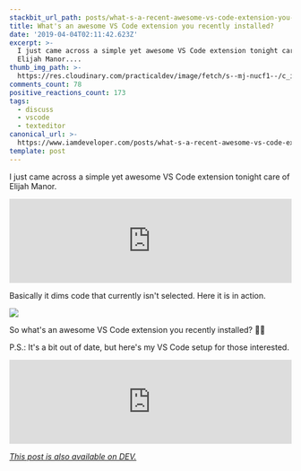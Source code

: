 ```yaml
---
stackbit_url_path: posts/what-s-a-recent-awesome-vs-code-extension-you-installed-38de
title: What's an awesome VS Code extension you recently installed?
date: '2019-04-04T02:11:42.623Z'
excerpt: >-
  I just came across a simple yet awesome VS Code extension tonight care of
  Elijah Manor....
thumb_img_path: >-
  https://res.cloudinary.com/practicaldev/image/fetch/s--mj-nucf1--/c_imagga_scale,f_auto,fl_progressive,h_420,q_auto,w_1000/https://thepracticaldev.s3.amazonaws.com/i/f3b89f40dgu0qul4dmxn.png
comments_count: 78
positive_reactions_count: 173
tags:
  - discuss
  - vscode
  - texteditor
canonical_url: >-
  https://www.iamdeveloper.com/posts/what-s-a-recent-awesome-vs-code-extension-you-installed-38de/
template: post
---
```



I just came across a simple yet awesome VS Code extension tonight care of Elijah Manor.


<iframe class="liquidTag" src="https://dev.to/embed/twitter?args=1113425724466135046" style="border: 0; width: 100%;"></iframe>


Basically it dims code that currently isn't selected. Here it is in action.

![](https://thepracticaldev.s3.amazonaws.com/i/sg667uu5pqycpq6rmd5n.gif)

So what's an awesome VS Code extension you recently installed? 👨‍💻

P.S.: It's a bit out of date, but here's my VS Code setup for those interested.


<iframe class="liquidTag" src="https://dev.to/embed/link?args=https%3A%2F%2Fdev.to%2Fnickytonline%2Fmy-visual-studio-code-setup-2ima" style="border: 0; width: 100%;"></iframe>


*[This post is also available on DEV.](https://dev.to/nickytonline/what-s-a-recent-awesome-vs-code-extension-you-installed-38de)*


<script>
const parent = document.getElementsByTagName('head')[0];
const script = document.createElement('script');
script.type = 'text/javascript';
script.src = 'https://cdnjs.cloudflare.com/ajax/libs/iframe-resizer/4.1.1/iframeResizer.min.js';
script.charset = 'utf-8';
script.onload = function() {
    window.iFrameResize({}, '.liquidTag');
};
parent.appendChild(script);
</script>    

